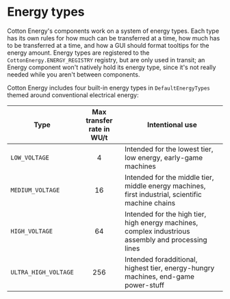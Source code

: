 # Energy types

Cotton Energy's components work on a system of energy types. Each
type has its own rules for how much can be transferred at a time, how
much has to be transferred at a time, and how a GUI should format
tooltips for the energy amount. Energy types are registered to the
`CottonEnergy.ENERGY_REGISTRY` registry, but are only used in transit;
an Energy component won't natively hold its energy type, since it's
not really needed while you aren't between components.

Cotton Energy includes four built-in energy types in `DefaultEnergyTypes`
themed around conventional electrical energy:

| Type | Max transfer rate in WU/t  | Intentional use |
| ---- | :---------------: | --------------- |
| ``LOW_VOLTAGE``           | 4   | Intended for the lowest tier, low energy, early-game machines |
| ``MEDIUM_VOLTAGE``        | 16  | Intended for the middle tier, middle energy machines, first industrial, scientific machine chains |
| ``HIGH_VOLTAGE``          | 64  | Intended for the high tier, high energy machines, complex industrious assembly and processing lines |
| ``ULTRA_HIGH_VOLTAGE``    | 256 | Intended foradditional, highest tier, energy-hungry machines, end-game power-stuff |
